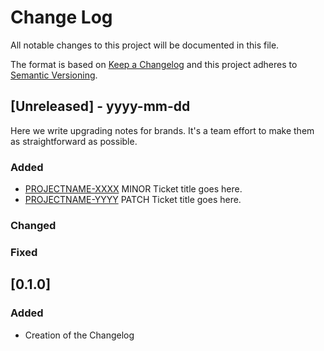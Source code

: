 # Change Log
All notable changes to this project will be documented in this file.
 
The format is based on [Keep a Changelog](http://keepachangelog.com/)
and this project adheres to [Semantic Versioning](http://semver.org/).
 
## [Unreleased] - yyyy-mm-dd
 
Here we write upgrading notes for brands. It's a team effort to make them as
straightforward as possible.
 
### Added
- [PROJECTNAME-XXXX](http://tickets.projectname.com/browse/PROJECTNAME-XXXX)
  MINOR Ticket title goes here.
- [PROJECTNAME-YYYY](http://tickets.projectname.com/browse/PROJECTNAME-YYYY)
  PATCH Ticket title goes here.
 
### Changed
 
### Fixed


## [0.1.0]

### Added
- Creation of the Changelog